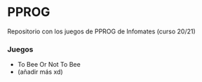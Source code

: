 # PPROG
Repositorio con los juegos de PPROG de Infomates (curso 20/21)

### Juegos
- To Bee Or Not To Bee
- (añadir más xd)
